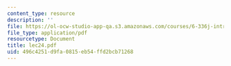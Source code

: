 ```yaml
---
content_type: resource
description: ''
file: https://ol-ocw-studio-app-qa.s3.amazonaws.com/courses/6-336j-introduction-to-numerical-simulation-sma-5211-fall-2003/496c4251d9fa0815eb54ffd2bcb71268_lec24.pdf
file_type: application/pdf
resourcetype: Document
title: lec24.pdf
uid: 496c4251-d9fa-0815-eb54-ffd2bcb71268
---
```

